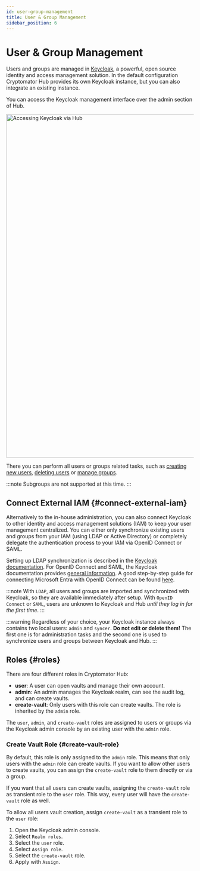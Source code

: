 ```yaml
---
id: user-group-management
title: User & Group Management
sidebar_position: 6
---
```


# User & Group Management

Users and groups are managed in [Keycloak](https://www.keycloak.org/), a powerful, open source identity and access management solution.
In the default configuration Cryptomator Hub provides its own Keycloak instance, but you can also integrate an existing instance.

You can access the Keycloak management interface over the admin section of Hub.

<img src="/img/hub/access-keycloak-link.png" alt="Accessing Keycloak via Hub" width="920" />

There you can perform all users or groups related tasks, such as
[creating new users](https://www.keycloak.org/docs/latest/server_admin/index.html#proc-creating-user_server_administration_guide),
[deleting users](https://www.keycloak.org/docs/latest/server_admin/index.html#proc-deleting-user_server_administration_guide) or
[manage groups](https://www.keycloak.org/docs/latest/server_admin/index.html#proc-managing-groups_server_administration_guide).

:::note
Subgroups are not supported at this time.
:::

## Connect External IAM {#connect-external-iam}

Alternatively to the in-house administration, you can also connect Keycloak to other identity and access management solutions (IAM) to keep your user management centralized.
You can either only synchronize existing users and groups from your IAM (using LDAP or Active Directory) or completely delegate the authentication process to your IAM via OpenID Connect or SAML.

Setting up LDAP synchronization is described in the [Keycloak documentation](https://www.keycloak.org/docs/latest/server_admin/#_ldap).
For OpenID Connect and SAML, the Keycloak documentation provides [general information](https://www.keycloak.org/docs/latest/server_admin/#_identity_broker).
A good step-by-step guide for connecting Microsoft Entra with OpenID Connect can be found [here](https://dev.to/andremoriya/keycloak-azure-active-directory-4cg4).

:::note
With `LDAP`, all users and groups are imported and synchronized with Keycloak, so they are available immediately after setup.
With `OpenID Connect` or `SAML`, users are unknown to Keycloak and Hub *until they log in for the first time*.
:::

:::warning
Regardless of your choice, your Keycloak instance always contains two local users: `admin` and `syncer`. **Do not edit or delete them!** The first one is for administration tasks and the second one is used to synchronize users and groups between Keycloak and Hub.
:::

## Roles {#roles}

There are four different roles in Cryptomator Hub:

* **user**: A user can open vaults and manage their own account.
* **admin**: An admin manages the Keycloak realm, can see the audit log, and can create vaults.
* **create-vault**: Only users with this role can create vaults. The role is inherited by the `admin` role.

The `user`, `admin`, and `create-vault` roles are assigned to users or groups via the Keycloak admin console by an existing user with the `admin` role.

### Create Vault Role {#create-vault-role}

By default, this role is only assigned to the `admin` role. This means that only users with the `admin` role can create vaults. If you want to allow other users to create vaults, you can assign the `create-vault` role to them directly or via a group.

If you want that all users can create vaults, assigning the `create-vault` role as transient role to the `user` role. This way, every user will have the `create-vault` role as well.

To allow all users vault creation, assign `create-vault` as a transient role to the `user` role:

1. Open the Keycloak admin console.
2. Select `Realm roles`.
3. Select the `user` role.
4. Select `Assign role`.
5. Select the `create-vault` role.
6. Apply with `Assign`.
